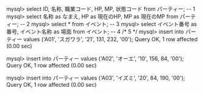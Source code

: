 mysql> select ID, 名称, 職業コード, HP, MP, 状態コード from パーティー;  -- 1
mysql> select 名称 as なまえ, HP as 現在のHP, MP as 現在のMP from パーティー; -- 2
mysql> select * from イベント;      -- 3
mysql> select イベント番号 as 番号, イベント名称 as 場面 from イベント;  -- 4
/* 5 */
mysql> insert into パーティー  values ('A01', 'スガワラ', '21', 131, 232, '00');
Query OK, 1 row affected (0.00 sec)

mysql> insert into パーティー  values ('A02', 'オーエ', '10', 156, 84, '00');
Query OK, 1 row affected (0.00 sec)

mysql> insert into パーティー  values ('A03', 'イズミ', '20', 84, 190, '00');
Query OK, 1 row affected (0.00 sec)
